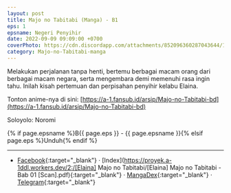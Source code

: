 ```yaml
---
layout: post
title: Majo no Tabitabi (Manga) - B1
eps: 1
epsname: Negeri Penyihir
date: 2022-09-09 09:09:00 +0700
coverPhoto: https://cdn.discordapp.com/attachments/852096360287043644/1075786767459946526/bab1.png
category: Majo-no-Tabitabi-manga
---
```


Melakukan perjalanan tanpa henti, bertemu berbagai macam orang dari berbagai macam negara, serta mengembara demi memenuhi rasa ingin tahu. Inilah kisah pertemuan dan perpisahan penyihir kelabu Elaina.

Tonton anime-nya di sini: [https://a-1.fansub.id/arsip/Majo-no-Tabitabi-bd](https://a-1.fansub.id/arsip/Majo-no-Tabitabi-bd)

Soloyolo: Noromi

{% if page.epsname %}B{{ page.eps }} - {{ page.epsname }}{% elsif page.eps %}Unduh{% endif %}

---
- [Facebook](https://www.facebook.com/103699892485487/posts/pfbid02Q8SQPT9wZyPRbj5LZxFzmZQBurkp6VneSfvFLARoUL7mZRc5THvX9VL5UVqrLUcAl/?app=fbl){:target="_blank"} &middot; [Index](https://proyek.a-1ddl.workers.dev/2:/[Elaina] Majo no Tabitabi/[Elaina] Majo no Tabitabi - Bab 01 [Scan].pdf){:target="_blank"} &middot; [MangaDex](https://mangadex.org/chapter/2fc79193-02f7-4231-a00d-e8af6bf06787){:target="_blank"} &middot; [Telegram](https://t.me/a1fansubweeklies/201){:target="_blank"}